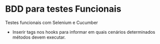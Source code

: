 # BDD para testes Funcionais
Testes funcionais com Selenium e Cucumber

* Inserir tags nos hooks para informar em quais cenários determinados métodos devem executar.
